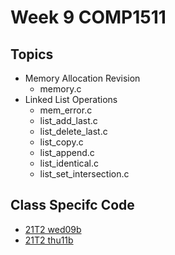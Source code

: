 # Week 9 COMP1511

## Topics
- Memory Allocation Revision
    - memory.c
- Linked List Operations
    - mem_error.c
    - list_add_last.c
    - list_delete_last.c
    - list_copy.c
    - list_append.c
    - list_identical.c
    - list_set_intersection.c


## Class Specifc Code
- [21T2 wed09b](wed09b/)
- [21T2 thu11b](thu11b/)